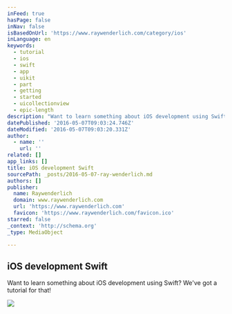 ```yaml
---
inFeed: true
hasPage: false
inNav: false
isBasedOnUrl: 'https://www.raywenderlich.com/category/ios'
inLanguage: en
keywords:
  - tutorial
  - ios
  - swift
  - app
  - uikit
  - part
  - getting
  - started
  - uicollectionview
  - epic-length
description: "Want to learn something about iOS development using Swift? We've got a tutorial for that!"
datePublished: '2016-05-07T09:03:24.746Z'
dateModified: '2016-05-07T09:03:20.331Z'
author:
  - name: ''
    url: ''
related: []
app_links: []
title: iOS development Swift
sourcePath: _posts/2016-05-07-ray-wenderlich.md
authors: []
publisher:
  name: Raywenderlich
  domain: www.raywenderlich.com
  url: 'https://www.raywenderlich.com'
  favicon: 'https://www.raywenderlich.com/favicon.ico'
starred: false
_context: 'http://schema.org'
_type: MediaObject

---
```

<article style=""><h1>iOS development Swift</h1><p>Want to learn something about iOS development using Swift? We've got a tutorial for that!</p><img src="https://s3-us-west-2.amazonaws.com/the-grid-img/p/a6ae31e00ad2a12d5b14a7cbb470367d82f20a6f.jpg" /></article>